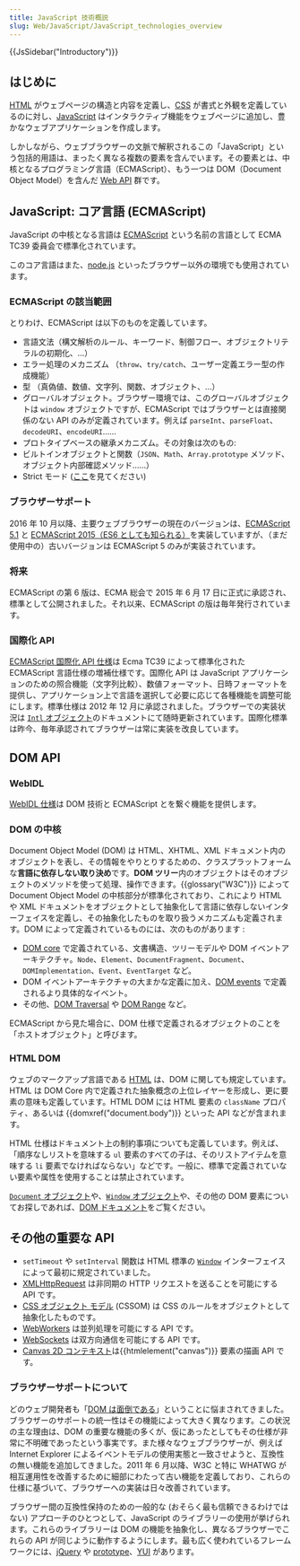 ```yaml
---
title: JavaScript 技術概説
slug: Web/JavaScript/JavaScript_technologies_overview
---
```

{{JsSidebar("Introductory")}}

## はじめに

[HTML](/ja/docs/Web/HTML) がウェブページの構造と内容を定義し、[CSS](/ja/docs/Web/CSS) が書式と外観を定義しているのに対し、[JavaScript](/ja/docs/Web/JavaScript) はインタラクティブ機能をウェブページに追加し、豊かなウェブアプリケーションを作成します。

しかしながら、ウェブブラウザーの文脈で解釈されるこの「JavaScript」という包括的用語は、まったく異なる複数の要素を含んでいます。その要素とは、中核となるプログラミング言語（ECMAScript）、もう一つは DOM（Document Object Model）を含んだ [Web API](/ja/docs/Web/Reference/API) 群です。

## JavaScript: コア言語 (ECMAScript)

JavaScript の中核となる言語は [ECMAScript](/ja/docs/JavaScript/Language_Resources) という名前の言語として ECMA TC39 委員会で標準化されています。

このコア言語はまた、[node.js](http://nodejs.org/) といったブラウザー以外の環境でも使用されています。

### ECMAScript の該当範囲

とりわけ、ECMAScript は以下のものを定義しています。

- 言語文法（構文解析のルール、キーワード、制御フロー、オブジェクトリテラルの初期化、…）
- エラー処理のメカニズム （`throw`、`try/catch`、ユーザー定義エラー型の作成機能）
- 型 （真偽値、数値、文字列、関数、オブジェクト、…）
- グローバルオブジェクト。ブラウザー環境では、このグローバルオブジェクトは `window` オブジェクトですが、ECMAScript ではブラウザーとは直接関係のない API のみが定義されています。例えば `parseInt`、`parseFloat`、`decodeURI`、`encodeURI`……
- プロトタイプベースの継承メカニズム。その対象は次のもの:
- ビルトインオブジェクトと関数（`JSON`、`Math`、`Array.prototype` メソッド、オブジェクト内部確認メソッド……）
- Strict モード ([ここ](/ja/docs/Web/JavaScript/Reference/Strict_mode)を見てください)

### ブラウザーサポート

2016 年 10 月以降、主要ウェブブラウザーの現在のバージョンは、[ECMAScript 5.1](/ja/docs/Web/JavaScript/New_in_JavaScript/ECMAScript_5_support_in_Mozilla) と [ECMAScript 2015（ES6 としても知られる）](/ja/docs/Web/JavaScript/New_in_JavaScript/ECMAScript_6_support_in_Mozilla)を実装していますが、（まだ使用中の）古いバージョンは ECMAScript 5 のみが実装されています。

### 将来

ECMAScript の第 6 版は、ECMA 総会で 2015 年 6 月 17 日に正式に承認され、標準として公開されました。それ以来、ECMAScript の版は毎年発行されています。

### 国際化 API

[ECMAScript 国際化 API 仕様](http://ecma-international.org/ecma-402/1.0/)は Ecma TC39 によって標準化された ECMAScript 言語仕様の増補仕様です。国際化 API は JavaScript アプリケーションのための照合機能（文字列比較）、数値フォーマット、日時フォーマットを提供し、アプリケーション上で言語を選択して必要に応じて各種機能を調整可能にします。標準仕様は 2012 年 12 月に承認されました。ブラウザーでの実装状況は [`Intl` オブジェクト](/ja/docs/JavaScript/Reference/Global_Objects/Intl)のドキュメントにて随時更新されています。国際化標準は昨今、毎年承認されてブラウザーは常に実装を改良しています。

## DOM API

### WebIDL

[WebIDL 仕様](http://dev.w3.org/2006/webapi/WebIDL/)は DOM 技術と ECMAScript とを繋ぐ機能を提供します。

### DOM の中核

Document Object Model (DOM) は HTML、XHTML、XML ドキュメント内のオブジェクトを表し、その情報をやりとりするための、クラスプラットフォームな**言語に依存しない取り決め**です。**DOM ツリー**内のオブジェクトはそのオブジェクトのメソッドを使って処理、操作できます。{{glossary("W3C")}} によって Document Object Model の中核部分が標準化されており、これにより HTML や XML ドキュメントをオブジェクトとして抽象化して言語に依存しないインターフェイスを定義し、その抽象化したものを取り扱うメカニズムも定義されます。DOM によって定義されているものには、次のものがあります :

- [DOM core](http://dvcs.w3.org/hg/domcore/raw-file/tip/Overview.html) で定義されている、文書構造、ツリーモデルや DOM イベントアーキテクチャ。`Node`、`Element`、`DocumentFragment`、`Document`、`DOMImplementation`、`Event`、`EventTarget` など。
- DOM イベントアーキテクチャの大まかな定義に加え、[DOM events](http://dev.w3.org/2006/webapi/DOM-Level-3-Events/html/DOM3-Events.html) で定義されるより具体的なイベント。
- その他、[DOM Traversal](http://www.w3.org/TR/DOM-Level-2-Traversal-Range/traversal.html) や [DOM Range](http://html5.org/specs/dom-range.html) など。

ECMAScript から見た場合に、DOM 仕様で定義されるオブジェクトのことを「ホストオブジェクト」と呼びます。

### HTML DOM

ウェブのマークアップ言語である [HTML](https://www.whatwg.org/html) は、DOM に関しても規定しています。HTML は DOM Core 内で定義された抽象概念の上位レイヤーを形成し、更に要素の意味も定義しています。HTML DOM には HTML 要素の `className` プロパティ、あるいは {{domxref("document.body")}} といった API などが含まれます。

HTML 仕様はドキュメント上の制約事項についても定義しています。例えば、「順序なしリストを意味する `ul` 要素のすべての子は、そのリストアイテムを意味する `li` 要素でなければならない」などです。一般に、標準で定義されていない要素や属性を使用することは禁止されています。

[`Document` オブジェクト](/ja/docs/DOM/document)や、[`Window` オブジェクト](/ja/docs/DOM/window)や、その他の DOM 要素についてお探しであれば、[DOM ドキュメント](/ja/docs/Web/API/Document_Object_Model)をご覧ください。

## その他の重要な API

- `setTimeout` や `setInterval` 関数は HTML 標準の [`Window`](https://www.whatwg.org/html/#window) インターフェイスによって最初に規定されていました。
- [XMLHttpRequest](https://dvcs.w3.org/hg/xhr/raw-file/tip/Overview.html) は非同期の HTTP リクエストを送ることを可能にする API です。
- [CSS オブジェクト モデル](http://dev.w3.org/csswg/cssom/) (CSSOM) は CSS のルールをオブジェクトとして抽象化したものです。
- [WebWorkers](https://www.whatwg.org/specs/web-workers/current-work/) は並列処理を可能にする API です。
- [WebSockets](https://www.whatwg.org/C/#network) は双方向通信を可能にする API です。
- [Canvas 2D コンテキスト](https://www.whatwg.org/html/#2dcontext)は{{htmlelement("canvas")}} 要素の描画 API です。

### ブラウザーサポートについて

どのウェブ開発者も「[DOM は面倒である](http://ejohn.org/blog/the-dom-is-a-mess/)」ということに悩まされてきました。ブラウザーのサポートの統一性はその機能によって大きく異なります。この状況の主な理由は、DOM の重要な機能の多くが、仮にあったとしてもその仕様が非常に不明確であったという事実です。また様々なウェブブラウザーが、例えば Internet Explorer によるイベントモデルの使用実態と一致させようと、互換性の無い機能を追加してきました。2011 年 6 月以降、W3C と特に WHATWG が相互運用性を改善するために細部にわたって古い機能を定義しており、これらの仕様に基づいて、ブラウザーへの実装は日々改善されています。

ブラウザー間の互換性保持のための一般的な (おそらく最も信頼できるわけではない) アプローチのひとつとして、JavaScript のライブラリーの使用が挙げられます。これらのライブラリーは DOM の機能を抽象化し、異なるブラウザーでこれらの API が同じように動作するようにします。最も広く使われているフレームワークには、[jQuery](http://jquery.com/) や [prototype](http://www.prototypejs.org/)、[YUI](http://developer.yahoo.com/yui/) があります。
